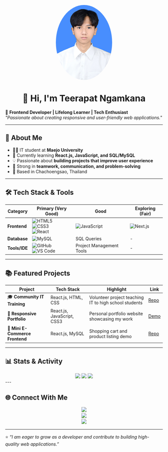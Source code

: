<p align="center">
  <img src="https://github.com/Ballbon/Teerapat-Ngamkana/blob/main/getstudentimage.jpg?raw=true" width="180" style="border-radius:50%;" />
</p>


<h1 align="center">👋 Hi, I'm Teerapat Ngamkana</h1>

🎯 **Frontend Developer | Lifelong Learner | Tech Enthusiast**  
_"Passionate about creating responsive and user-friendly web applications."_  

---

## 🚀 About Me
- 👨‍💻 IT student at **Maejo University**  
- 🌱 Currently learning **React.js, JavaScript, and SQL/MySQL**  
- 💡 Passionate about **building projects that improve user experience**  
- 🤝 Strong in **teamwork, communication, and problem-solving**  
- 📍 Based in Chachoengsao, Thailand  

---

## 🛠️ Tech Stack & Tools  

| Category      | Primary (Very Good)                                                                                     | Good                                                                   | Exploring (Fair)                     |
|---------------|--------------------------------------------------------------------------------------------------------|------------------------------------------------------------------------|--------------------------------------|
| **Frontend**  | ![HTML5](https://img.shields.io/badge/HTML5-E34F26?style=flat&logo=html5&logoColor=white) <br> ![CSS3](https://img.shields.io/badge/CSS3-1572B6?style=flat&logo=css3&logoColor=white) <br> ![React](https://img.shields.io/badge/React-20232A?style=flat&logo=react&logoColor=61DAFB) | ![JavaScript](https://img.shields.io/badge/JavaScript-F7DF1E?style=flat&logo=javascript&logoColor=black) | ![Next.js](https://img.shields.io/badge/Next.js-000000?style=flat&logo=nextdotjs&logoColor=white) |
| **Database**  | ![MySQL](https://img.shields.io/badge/MySQL-005C84?style=flat&logo=mysql&logoColor=white)               | SQL Queries                                                            | -                  |
| **Tools/IDE** | ![GitHub](https://img.shields.io/badge/GitHub-181717?style=flat&logo=github&logoColor=white) <br> ![VS Code](https://img.shields.io/badge/VS%20Code-0078D4?style=flat&logo=visualstudiocode&logoColor=white) | Project Management Tools                                               | -                   |

---

## 📚 Featured Projects  

| Project | Tech Stack | Highlight | Link |
|---------|-----------|-----------|------|
| 🎓 **Community IT Training** | React.js, HTML, CSS | Volunteer project teaching IT to high school students | [Repo](#) |
| 📱 **Responsive Portfolio** | React.js, JavaScript, CSS3 | Personal portfolio website showcasing my work | [Demo](#) |
| 🛒 **Mini E-Commerce Frontend** | React.js, MySQL | Shopping cart and product listing demo | [Repo](#) |

---

## 📊 Stats & Activity
<div align="center">

<img height="170" src="https://github-readme-stats.vercel.app/api?username=ZpeedX&show_icons=true&theme=rose_pine&hide_border=true&include_all_commits=true&count_private=true&v=2" />

<img height="170" src="https://github-readme-stats.vercel.app/api/top-langs/?username=ZpeedX&layout=compact&theme=rose_pine&hide_border=true&v=2" />

<img height="170" src="https://streak-stats.demolab.com?user=ZpeedX&theme=rose_pine&hide_border=true&v=2" />

</div>
---

## 🌐 Connect With Me
<p align="center">
  <a href="mailto:aa093409172@gmail.com">
    <img src="https://img.shields.io/badge/Email-nontakornp2004%40gmail.com-b47b42?style=for-the-badge&logo=gmail&logoColor=ffffff&labelColor=2f2a24" />
  </a>
  <br>
  <a href="https://github.com/Ballbon">
    <img src="https://img.shields.io/badge/GitHub-ZpeedX-0b1220?style=for-the-badge&logo=github&logoColor=ffffff&labelColor=2f2a24" />
  </a>
  <br>
  <a href="https://www.linkedin.com/in/nontakorn-ut-umong-9a4747386/">
    <img src="https://img.shields.io/badge/LinkedIn-Nontakorn%20Ut--umong-0a66c2?style=for-the-badge&logo=linkedin&logoColor=ffffff&labelColor=2f2a24" />
  </a>
</p>



---
⭐️ *“I am eager to grow as a developer and contribute to building high-quality web applications.”*  
